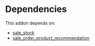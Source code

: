 # Dependencies

This addon depends on:

- [sale_stock](https://github.com/bringout/oca-ocb-sale/tree/d85ae419535f3bb204d666806d83849c7cf0b3b0/odoo-bringout-oca-ocb-sale_stock)
- [sale_order_product_recommendation](https://github.com/bringout/oca-workflow-process)
